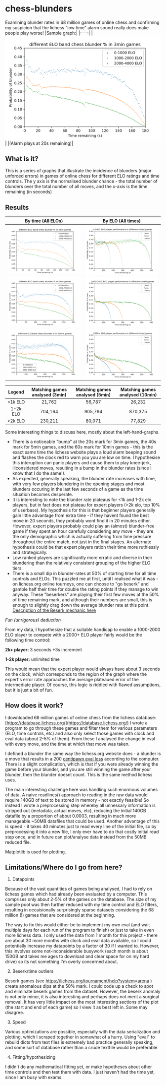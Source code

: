 # chess-blunders
Examining blunder rates in 68 million games of online chess and confirming my suspicion that the lichess "low time" alarm sound really does make people play worse!
|Sample graph:|
|:---:|
|![3min result](3min_game_comparison.png)|
|(Alarm plays at 20s remaining)|

What is it?
----
This is a series of graphs that illustrate the incidence of blunders (major unforced errors) in games of online chess for different ELO ratings and time controls.
The y axis is the normalised blunder chance - the total number of blunders over the total number of all moves, and the x-axis is the time remaining (in seconds)

Results
---
|By time (All ELOs)|By ELO (All times)|
|:---:|:---:|
|![3min result](3min_game_comparison.png)|![<1k result](1k_time_comparison.png) |
|![5min result](5min_game_comparison.png)|![1-2k result](1-2k_time_comparison.png) |
|![10min result](10min_game_comparison.png)|![>2k result](2k+_time_comparison.png) |

|Legend | Matching games analysed (3min)| Matching games analysed (5min)| Matching games analysed (10min)|
|:---:|:---:|:---:|:---:|
|<1k ELO|21,762| 56,787 | 26,232 |
|1-2k ELO |704,164| 905,794 | 870,375 |
|>2k ELO |230,211| 80,071 | 77,829 |

Some interesting things to discuss here, mostly about the left-hand-graphs.
 - There is a noticeable "bump" at the 20s mark for 3min games, the 40s mark for 5min games, and the 60s mark for 10min games - this is the exact same time the lichess website plays a loud alarm beeping sound and flashes the clock red to warn you you are low on time. I hypothesise this interuption can panic players and cause them to play knee-jerk, illconsidered moves, resulting in a bump in the blunder rates (since I know that I do the same!).
 - As expected, generally speaking, the blunder rate increases with time, with very few players blundering in the opening stages and most blunders occuring in the last few seconds of a game as the time situation becomes desperate.
 - It is interesting to note the blunder rate plateaus for <1k and 1-2k elo players, but in fact does not plateau for expert players (>2k elo, top 10% of userbase). My hypothesis for this is that beginner players generally gain little advantage from extra time - if they havent found the best move in 20 seconds, they probably wont find it in 20 minutes either. However, expert players probably could play an (almost) blunder-free game if they spent an hour carefully considering any move - they are the only demographic which is actually suffering from time pressure throughout the entire match, not just in the final stages. An alternate hypothesis could be that expert players ration their time more ruthlessly and strategically.
 - Low ranked players are significantly more erratic and diverse in their blundering than the relatively consistent grouping of the higher ELO tiers.
 - There is a small dip in blunder-rates at 50% of starting time for all time controls and ELOs. This puzzled me at first, until I realised what it was - on lichess.org online tourneys, one can choose to "go beserk" and gamble half their time for double the rating points if they manage to win anyway. These "beserkers" are playing their first few moves at the 50% of time remaining mark, and although their numbers are small, this is enough to slightly drag down the average blunder rate at this point. [Description of the Beserk mechanic here](https://lichess.org/tournament/help?system=arena)
 
*Fun (unrigorous) deduction*

From my data, I hypothesize that a suitable handicap to enable a 1000-2000 ELO player to compete with a 2000+ ELO player fairly would be the following time control:

**2k+ player:** 3 seconds +3s increment

**1-2k player:** unlimited time

This would mean that the expert player would always have about 3 seconds on the clock, which corresponds to the region of the graph where the expert's error rate approaches the average plateaued error of the intermediate player.
Of course, this logic is riddled with flawed assumptions, but it is just a bit of fun.
 
 
How does it work?
----

I downloaded 68 million games of online chess from the lichess database: [https://database.lichess.org/](https://database.lichess.org/)
I wrote a program to go through these games and filter them for various parameters (ELO, time controls, etc) and also only select those games with clock and eval data (about 2-5% of them). From these I analysed the change in eval with every move, and the time at which that move was taken.

I defined a blunder the same way the lichess.org website does - a blunder is a move that results in a 200 [centipawn eval loss](https://en.wikipedia.org/wiki/Chess_piece_relative_value) according to the computer. There is a slight complication, which is that if you were already winning the game before your blunder, and you are still winning the game after your blunder, then the blunder doesnt count. This is the same method lichess uses.

The main interesting challenge here was handling such enormous volumes of data. A naive readlines() approach to reading in the raw data would require 140GB of text to be stored in memory - not exactly feasible! So instead I wrote a preprocessing step whereby all unnessary information is stripped out (metadata, actual moves, etc), reducing the initial 140GB datafile by a proportion of about 0.0003, resulting in much more manageable ~50MB datafiles that could be used. Another advantage of this is speed - it takes 40 minutes just to read every line of the initial file, so by preprocessing it into a new file, I only ever have to do that costly initial read step once, and in future can plot/analyse data instead from the 50MB reduced file.

Matplotlib is used for plotting.

Limitations/Where do I go from here?
----

1. Datapoints

Because of the vast quantities of games being analysed, I had to rely on lichess games which had already been evaluated by a computer. This comprises only about 2-5% of the games on the database. The size of my sample pool was then further reduced with my time control and ELO filters, resulting in occaisionally surprisingly sparse datasets considering the 68 million (!) games that are considered at the beginning.

The way to fix this would either be to implement my own eval (and wait multiple days for each run of the program to finish) or just to take in even more lichess data. I only used the data from 1 month for this project - there are about 30 more months with clock and eval data available, so I could potentially increase my datapoints by a factor of 30 if I wanted to. However, this involves some not-inconsiderable busywork (each month is about 150GB and takes me ages to download and clear space for on my hard drive) so its not something I'm overly concerned about.

2. Beserk/time outliers

Beserk games (see https://lichess.org/tournament/help?system=arena ) create anomalous dips at the 50% mark. I could code up a check to spot and eliminate beserk games from the dataset. However, the beserk anomaly is not only minor, it is also interesting and perhaps does not merit a surgical removal. It has very little impact on the most interesting sections of the plot (the start and end of each game) so I view it as best left in. Some may disagree.

3. Speed

Various optimizations are possible, especially with the data serialization and plotting, which I scraped together in somewhat of a hurry. Using "eval" to rebuild dicts from text files is extremely bad practice generally speaking, and some sort of database rather than a crude textfile would be preferable.

4. Fitting/hypothesizing

I didn't do any mathematical fitting yet, or make hypotheses about other time controls and then test them with data. I just haven't had the time yet, since I am busy with exams.
